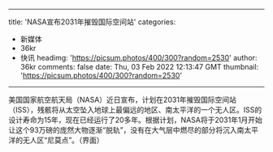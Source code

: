 
---
title: 'NASA宣布2031年摧毁国际空间站'
categories: 
 - 新媒体
 - 36kr
 - 快讯
headimg: 'https://picsum.photos/400/300?random=2530'
author: 36kr
comments: false
date: Thu, 03 Feb 2022 12:13:47 GMT
thumbnail: 'https://picsum.photos/400/300?random=2530'
---

<div>   
美国国家航空航天局（NASA）近日宣布，计划在2031年摧毁国际空间站（ISS），残骸将从太空坠入地球上最偏远的地区、南太平洋的一个无人区。ISS的设计寿命为15年，现在已经运行了20多年。根据计划，NASA将于2031年1月开始让这个93万磅的庞然大物逐渐“脱轨”，没有在大气层中燃尽的部分将沉入南太平洋的无人区“尼莫点”。（界面）  
</div>
            